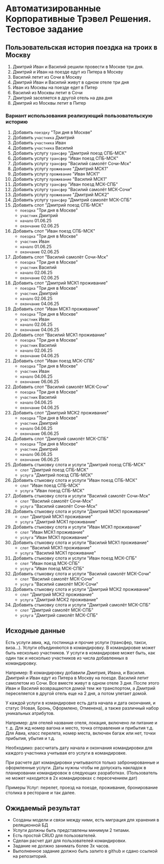 # Автоматизированные Корпоративные Трэвел Решения. Тестовое задание

## Пользовательская история поездка на троих в Москву

1. Дмитрий Иван и Василий решили провести в Москве три дня.
2. Дмитрий и Иван на поезде едут из Питера в Москву
3. Василий летит из Сочи в Москву
4. Дмитрий Иван и Василий живут в одном отеле три дня
5. Иван из Москвы на поезде едет в Питер
6. Василий из Москвы летит в Сочи
7. Дмитрий заселяется в другой отель на два дня
8. Дмитрий из Москвы летит в Питер

### Вариант использования реализующий пользовательскую историю

1. Добавить `поездку` "Три дня в Москве"
2. Добавить `участника` Дмитрий
3. Добавить `участника` Иван
4. Добавить `участника` Василий
5. Добавить услугу `трансфер` "Дмитрий поезд СПБ-МСК"
6. Добавить услугу `трансфер` "Иван поезд СПБ-МСК"
7. Добавить услугу `трансфер` "Василий самолёт Сочи-Мск"
8. Добавить услугу `проживание` "Дмитрий МСК1"
9. Добавить услугу `проживание` "Иван МСК1"
10. Добавить услугу `проживание` "Василий МСК1"
11. Добавить услугу `трансфер` "Иван поезд МСК-СПБ"
12. Добавить услугу `трансфер` "Василий самолёт МСК-Сочи"
13. Добавить услугу `проживание` "Дмитрий МСК2"
14. Добавить услугу `трансфер` "Дмитрий самолёт МСК-СПБ"
15. Добавить слот "Дмитрий поезд СПБ-МСК"
    - `поездка` "Три дня в Москве"
    - `участник` Дмитрий
    - `начало` 01.06.25
    - `окончание` 02.06.25
16. Добавить слот "Иван поезд СПБ-МСК"
    - `поездка` "Три дня в Москве"
    - `участник` Иван
    - `начало` 01.06.25
    - `окончание` 02.06.25
17. Добавить слот "Василий самолёт Сочи-Мск"
    - `поездка` "Три дня в Москве"
    - `участник` Василий
    - `начало` 02.06.25
    - `окончание` 02.06.25
18. Добавить слот "Дмитрий МСК1 проживание"
    - `поездка` "Три дня в Москве"
    - `участник` Дмитрий
    - `начало` 02.06.25
    - `окончание` 04.06.25
19. Добавить слот "Иван МСК1 проживание"
    - `поездка` "Три дня в Москве"
    - `участник` Иван
    - `начало` 02.06.25
    - `окончание` 04.06.25
20. Добавить слот "Василий МСК1 проживание"
    - `поездка` "Три дня в Москве"
    - `участник` Василий
    - `начало` 02.06.25
    - `окончание` 04.06.25
21. Добавить слот "Иван поезд МСК-СПБ"
    - `поездка` "Три дня в Москве"
    - `участник` Иван
    - `начало` 04.06.25
    - `окончание` 06.06.25
22. Добавить слот "Василий самолёт МСК-Сочи"
    - `поездка` "Три дня в Москве"
    - `участник` Василий
    - `начало` 04.06.25
    - `окончание` 04.06.25
23. Добавить слот "Дмитрий МСК2 проживание"
    - `поездка` "Три дня в Москве"
    - `участник` Дмитрий
    - `начало` 04.06.25
    - `окончание` 06.06.25
24. Добавить слот "Дмитрий самолёт МСК-СПБ"
    - `поездка` "Три дня в Москве"
    - `участник` Дмитрий
    - `начало` 06.06.25
    - `окончание` 06.06.25
25. Добавить стыковку слота и услуги "Дмитрий поезд СПБ-МСК"
    - `слот` "Дмитрий поезд СПБ-МСК"
    - `услуга` "Дмитрий поезд СПБ-МСК"
26. Добавить стыковку слота и услуги "Иван поезд СПБ-МСК"
    - `слот` "Иван поезд СПБ-МСК"
    - `услуга` "Иван поезд СПБ-МСК"
27. Добавить стыковку слота и услуги "Василий самолёт Сочи-Мск"
    - `слот` "Василий самолёт Сочи-Мск"
    - `услуга` "Василий самолёт Сочи-Мск"
28. Добавить стыковку слота и услуги "Дмитрий МСК1 проживание"
    - `слот` "Дмитрий МСК1 проживание"
    - `услуга` "Дмитрий МСК1 проживание"
29. Добавить стыковку слота и услуги "Иван МСК1 проживание"
    - `слот` "Иван МСК1 проживание"
    - `услуга` "Иван МСК1 проживание"
30. Добавить стыковку слота и услуги "Василий МСК1 проживание"
    - `слот` "Василий МСК1 проживание"
    - `услуга` "Василий МСК1 проживание"
31. Добавить стыковку слота и услуги "Иван поезд МСК-СПБ"
    - `слот` "Иван поезд МСК-СПБ"
    - `услуга` "Иван поезд МСК-СПБ"
32. Добавить стыковку слота и услуги "Василий самолёт МСК-Сочи"
    - `слот` "Василий самолёт МСК-Сочи"
    - `услуга` "Василий самолёт МСК-Сочи"
33. Добавить стыковку слота и услуги "Дмитрий МСК2 проживание"
    - `слот` "Дмитрий МСК2 проживание"
    - `услуга` "Дмитрий МСК2 проживание"
34. Добавить стыковку слота и услуги "Дмитрий самолёт МСК-СПБ"
    - `слот` "Дмитрий самолёт МСК-СПБ"
    - `услуга` "Дмитрий самолёт МСК-СПБ"

## Исходные данные

Есть услуги авиа, жд, гостиница и прочие услуги (трансфер, такси,
виза…). Услуги объединяются в командировку.
В командировке может быть несколько участников.
У услуги в командировке может быть, как один так и несколько
участников из числа добавленных в командировку.

Например: В командировку добавили Дмитрия, Ивана, и Василия.
Дмитрий и Иван едут из Питера в Москву на поезде.
Василий летит самолетом из Сочи. Все вместе живут в одном отеле 3 дня.
После этого Иван и Василий возвращаются домой тем же транспортом,
а Дмитрий переселяется в другой отель еще на 2 дня,
а потом улетает домой.

У каждой услуги в командировке есть дата начала и дата окончания,
и статус (Новая, Бронь, Оформлено, Отменена),
а также различный набор уникальных атрибутов.

Например: для отелей название отеля, локация, включено ли питание
и т. д. Для жд номер вагона и место, точка отправления и прибытия т.д.
Для Авиа, класс перелета, номер места, включен багаж или нет,
точки прибытия, убытия и т.д.

Необходимо: рассчитать дату начала и окончания командировки для
каждого участника учитывая его услуги в командировке.

При расчете дат командировки учитываются только забронированные
и оформленные услуги. Даты нужны чтобы не допускать накладок в
планировании командировок в следующих разработках.
(Пользователь не может находится в 2х командировках с пересечением
дат)

Примеры Услуг: перелет, проезд на поезде, проживание, бронирование
столика в ресторане и так далее.

## Ожидаемый результат

- Созданы модели и связи между ними,
  есть миграция для хранения в реляционной БД
- Услуги должны быть представлены минимум 2 типами.
- Есть простой CRUD для пользователей.
- Сделан расчет дат для пользователей командировки.
- Задание не должно занимать более 3х часов.
- Выполненное задание должно быть залито в github и сдано ссылкой
  на репозиторий.